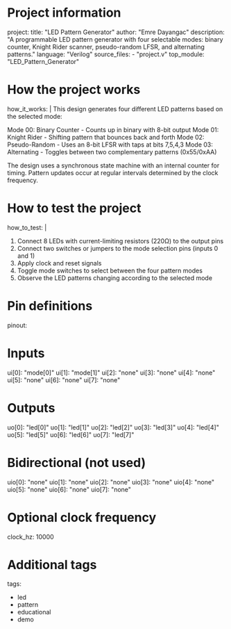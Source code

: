 # Project information
project:
  title: "LED Pattern Generator"
  author: "Emre Dayangac"
  description: "A programmable LED pattern generator with four selectable modes: binary counter, Knight Rider scanner, pseudo-random LFSR, and alternating patterns."
  language: "Verilog"
  source_files:
    - "project.v"
  top_module: "LED_Pattern_Generator"

# How the project works
how_it_works: |
  This design generates four different LED patterns based on the selected mode:
  
  Mode 00: Binary Counter - Counts up in binary with 8-bit output
  Mode 01: Knight Rider - Shifting pattern that bounces back and forth
  Mode 02: Pseudo-Random - Uses an 8-bit LFSR with taps at bits 7,5,4,3
  Mode 03: Alternating - Toggles between two complementary patterns (0x55/0xAA)
  
  The design uses a synchronous state machine with an internal counter for timing.
  Pattern updates occur at regular intervals determined by the clock frequency.

# How to test the project
how_to_test: |
  1. Connect 8 LEDs with current-limiting resistors (220Ω) to the output pins
  2. Connect two switches or jumpers to the mode selection pins (inputs 0 and 1)
  3. Apply clock and reset signals
  4. Toggle mode switches to select between the four pattern modes
  5. Observe the LED patterns changing according to the selected mode

# Pin definitions
pinout:
  # Inputs
  ui[0]: "mode[0]"
  ui[1]: "mode[1]"
  ui[2]: "none"
  ui[3]: "none"
  ui[4]: "none"
  ui[5]: "none"
  ui[6]: "none"
  ui[7]: "none"

  # Outputs
  uo[0]: "led[0]"
  uo[1]: "led[1]"
  uo[2]: "led[2]"
  uo[3]: "led[3]"
  uo[4]: "led[4]"
  uo[5]: "led[5]"
  uo[6]: "led[6]"
  uo[7]: "led[7]"

  # Bidirectional (not used)
  uio[0]: "none"
  uio[1]: "none"
  uio[2]: "none"
  uio[3]: "none"
  uio[4]: "none"
  uio[5]: "none"
  uio[6]: "none"
  uio[7]: "none"

# Optional clock frequency
clock_hz: 10000

# Additional tags
tags:
  - led
  - pattern
  - educational
  - demo
